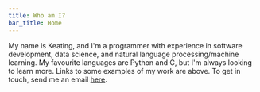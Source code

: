 ```yaml
---
title: Who am I?
bar_title: Home
---
```

<p class="main_text">My name is Keating, and I'm a programmer with experience in software 
development, data science, and natural language processing/machine learning. 
My favourite languages are Python and C, but I'm always looking to learn more.
Links to some examples of my work are above. To get in touch, send
me an email <a href="mailto:headmen.synchro_0i@icloud.com" id="comms">here</a>.</p>
